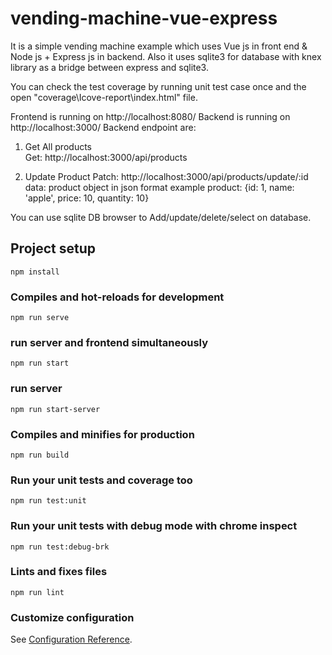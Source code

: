 # vending-machine-vue-express

It is a simple vending machine example which uses Vue js in front end & Node js + Express js in backend. Also it uses sqlite3 for database with knex library as a bridge between express and sqlite3.

You can check the test coverage by running unit test case once and the open "coverage\Icove-report\index.html" file.

Frontend is running on http://localhost:8080/
Backend is running on http://localhost:3000/
Backend endpoint are:
1. Get All products  
    Get: http://localhost:3000/api/products

2. Update Product
    Patch: http://localhost:3000/api/products/update/:id
    data: product object in json format
    example product: {id: 1, name: 'apple', price: 10, quantity: 10}


You can use sqlite DB browser to Add/update/delete/select on database.
## Project setup
```
npm install
```

### Compiles and hot-reloads for development
```
npm run serve
```


### run server and frontend simultaneously
```
npm run start
```

### run server
```
npm run start-server
```

### Compiles and minifies for production
```
npm run build
```

### Run your unit tests and coverage too
```
npm run test:unit
```


### Run your unit tests with debug mode with chrome inspect
```
npm run test:debug-brk
```


### Lints and fixes files
```
npm run lint
```

### Customize configuration
See [Configuration Reference](https://cli.vuejs.org/config/).
